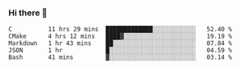 ### Hi there 👋

<!--
**WShiBin/WShiBin** is a ✨ _special_ ✨ repository because its `README.md` (this file) appears on your GitHub profile.

Here are some ideas to get you started:

- 🔭 I’m currently working on ...
- 🌱 I’m currently learning ...
- 👯 I’m looking to collaborate on ...
- 🤔 I’m looking for help with ...
- 💬 Ask me about ...
- 📫 How to reach me: ...
- 😄 Pronouns: ...
- ⚡ Fun fact: ...
-->

<!--START_SECTION:waka-->
```text
C          11 hrs 29 mins  █████████████░░░░░░░░░░░░   52.40 % 
CMake      4 hrs 12 mins   ████▓░░░░░░░░░░░░░░░░░░░░   19.19 % 
Markdown   1 hr 43 mins    ██░░░░░░░░░░░░░░░░░░░░░░░   07.84 % 
JSON       1 hr            █░░░░░░░░░░░░░░░░░░░░░░░░   04.59 % 
Bash       41 mins         ▓░░░░░░░░░░░░░░░░░░░░░░░░   03.14 % 
```
<!--END_SECTION:waka-->
